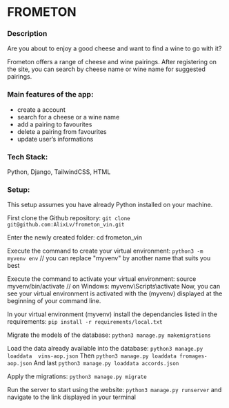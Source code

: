 # FROMETON

### Description
Are you about to enjoy a good cheese and want to find a wine to go with it? 

Frometon offers a range of cheese and wine pairings. After registering on the site, you can search by cheese name or wine name for suggested pairings.


### Main features of the app:
- create a account
- search for a cheese or a wine name
- add a pairing to favourites
- delete a pairing from favourites
- update user’s informations


### Tech Stack:
Python, Django, TailwindCSS, HTML


### Setup:
This setup assumes you have already Python installed on your machine.

First clone the Github repository: `git clone git@github.com:AlixLv/frometon_vin.git` 

Enter the newly created folder: cd frometon_vin 

Execute the command to create your virtual environment: `python3 -m myvenv env` // you can replace "myvenv" by another name that suits you best

Execute the command to activate your virtual environment: source myvenv/bin/activate // on Windows: myvenv\Scripts\activate
Now, you can see your virtual environment is activated with the (myvenv) displayed at the beginning of your command line.

In your virtual environment (myvenv) install the dependancies listed in the requirements: `pip install -r requirements/local.txt`

Migrate the models of the database: `python3 manage.py makemigrations`

Load the data already available into the database: `python3 manage.py loaddata  vins-aop.json` 
Then `python3 manage.py loaddata fromages-aop.json` 
And last `python3 manage.py loaddata accords.json` 

Apply the migrations: `python3 manage.py migrate`

Run the server to start using the website: `python3 manage.py runserver`
and navigate to the link displayed in your terminal
